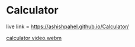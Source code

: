 # Calculator

live link = https://ashishpahel.github.io/Calculator/

[calculator video.webm](https://user-images.githubusercontent.com/84672321/212106818-ebc12c71-f47d-4f60-8207-e73a5e208a24.webm)
